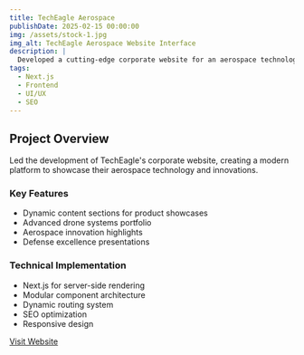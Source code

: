 ```yaml
---
title: TechEagle Aerospace
publishDate: 2025-02-15 00:00:00
img: /assets/stock-1.jpg
img_alt: TechEagle Aerospace Website Interface
description: |
  Developed a cutting-edge corporate website for an aerospace technology firm, showcasing advanced drone systems and aerospace innovations.
tags:
  - Next.js
  - Frontend
  - UI/UX
  - SEO
---
```


## Project Overview

Led the development of TechEagle's corporate website, creating a modern platform to showcase their aerospace technology and innovations.

### Key Features

- Dynamic content sections for product showcases
- Advanced drone systems portfolio
- Aerospace innovation highlights
- Defense excellence presentations

### Technical Implementation

- Next.js for server-side rendering
- Modular component architecture
- Dynamic routing system
- SEO optimization
- Responsive design

[Visit Website](https://techeagle.vercel.app)
